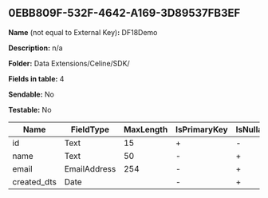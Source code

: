 ## 0EBB809F-532F-4642-A169-3D89537FB3EF

**Name** (not equal to External Key)**:** DF18Demo

**Description:** n/a

**Folder:** Data Extensions/Celine/SDK/

**Fields in table:** 4

**Sendable:** No

**Testable:** No

| Name | FieldType | MaxLength | IsPrimaryKey | IsNullable | DefaultValue |
| --- | --- | --- | --- | --- | --- |
| id | Text | 15 | + | - |  |
| name | Text | 50 | - | + |  |
| email | EmailAddress | 254 | - | + |  |
| created_dts | Date |  | - | + |  |

